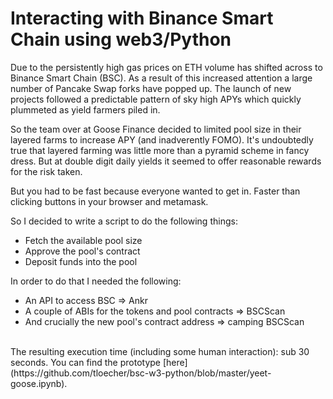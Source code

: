# Interacting with Binance Smart Chain using web3/Python  

Due to the persistently high gas prices on ETH volume has shifted across to Binance Smart Chain (BSC). As a result of this increased attention a large number of Pancake Swap forks have popped up. The launch of new projects followed a predictable pattern of sky high APYs which quickly plummeted as yield farmers piled in.  

So the team over at Goose Finance decided to limited pool size in their layered farms to increase APY (and inadverently FOMO). It's undoubtedly true that layered farming was little more than a pyramid scheme in fancy dress. But at double digit daily yields it seemed to offer reasonable rewards for the risk taken.  

But you had to be fast because everyone wanted to get in. 
Faster than clicking buttons in your browser and metamask.  

So I decided to write a script to do the following things:  
- Fetch the available pool size
- Approve the pool's contract
- Deposit funds into the pool 

In order to do that I needed the following:  
- An API to access BSC => Ankr
- A couple of ABIs for the tokens and pool contracts => BSCScan
- And crucially the new pool's contract address => camping BSCScan  
<br> 
The resulting execution time (including some human interaction): sub 30 seconds.
You can find the prototype [here](https://github.com/tloecher/bsc-w3-python/blob/master/yeet-goose.ipynb).
